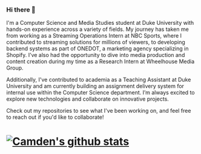 ### Hi there 👋

I'm a Computer Science and Media Studies student at Duke University with hands-on experience across a variety of fields. My journey has taken me from working as a Streaming Operations Intern at NBC Sports, where I contributed to streaming solutions for millions of viewers, to developing backend systems as part of ONEDOT, a marketing agency specializing in Shopify. I’ve also had the opportunity to dive into media production and content creation during my time as a Research Intern at Wheelhouse Media Group.

Additionally, I've contributed to academia as a Teaching Assistant at Duke University and am currently building an assignment delivery system for internal use within the Computer Science department. I’m always excited to explore new technologies and collaborate on innovative projects.

Check out my repositories to see what I've been working on, and feel free to reach out if you'd like to collaborate!

# [![Camden's github stats](https://github-readme-stats.vercel.app/api?username=CamdenChin)](https://github.com/CamdenChin/github-readme-stats)



